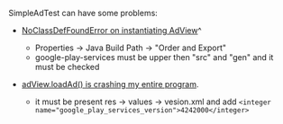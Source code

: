 SimpleAdTest can have some problems:

* [NoClassDefFoundError on instantiating AdView](https://stackoverflow.com/questions/2247998/noclassdeffounderror-eclipse-and-android)^
  * Properties -> Java Build Path -> "Order and Export"
  * google-play-services must be upper then "src" and "gen" and it must be checked


* [adView.loadAd() is crashing my entire program](https://stackoverflow.com/questions/22850184/adview-loadad-is-crashing-my-entire-program).
  * it must be present res -> values -> vesion.xml and add
`<integer name="google_play_services_version">4242000</integer>`
